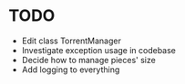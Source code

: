 
# TODO

- Edit class TorrentManager
- Investigate exception usage in codebase
- Decide how to manage pieces' size
- Add logging to everything